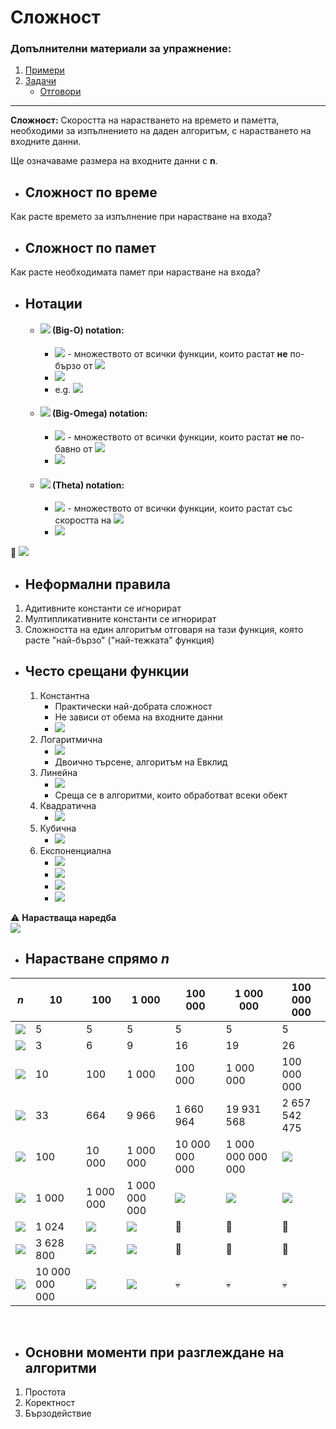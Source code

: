 # Сложност

### Допълнителни материали за упражнение:
1. [Примери](https://www.geeksforgeeks.org/practice-questions-time-complexity-analysis/)
2. [Задачи](https://chalmers.instructure.com/courses/7567/assignments/8031)
      * [Отговори](https://chalmers.instructure.com/courses/7567/pages/exercises-week-2-complexity-solutions)
---

**Сложност:** Скоростта на нарастването на времето и паметта, необходими за изпълнението на даден алгоритъм, с нарастването на входните данни.

Ще означаваме размера на входните данни с **n**.

* ## Сложност по време
Как расте времето за изпълнение при нарастване на входа?

* ## Сложност по памет
Как расте необходимата памет при нарастване на входа?

* ## Нотации
    * #### <img src="https://render.githubusercontent.com/render/math?math=\color{orangered}O"> **(Big-O) notation**:
        * <img src="https://render.githubusercontent.com/render/math?math=\color{orangered}O(f)"> - множеството от всички функции, които растат **не** по-бързо от <img src="https://render.githubusercontent.com/render/math?math=\color{orangered}f">
      * <img src="https://render.githubusercontent.com/render/math?math=\color{orangered}O(f)=\{g\ |\ g \preceq f\}">
      * e.g. <img src="https://render.githubusercontent.com/render/math?math=\color{orangered}O(n^2)=\{n^2,n,1,\log n, \ldots\}">
    * #### <img src="https://render.githubusercontent.com/render/math?math=\color{orangered}\Omega"> **(Big-Omega) notation**:
        * <img src="https://render.githubusercontent.com/render/math?math=\color{orangered}\Omega(f)"> - множеството от всички функции, които растат **не** по-бавно от <img src="https://render.githubusercontent.com/render/math?math=\color{orangered}f">
        * <img src="https://render.githubusercontent.com/render/math?math=\color{orangered}\Omega(f)=\{g\ |\ g \succeq f\}">
    * #### <img src="https://render.githubusercontent.com/render/math?math=\color{orangered}\Theta"> **(Theta) notation**:
        * <img src="https://render.githubusercontent.com/render/math?math=\color{orangered}\Theta(f)"> - множеството от всички функции, които растат със скоростта на <img src="https://render.githubusercontent.com/render/math?math=\color{orangered}f">
        * <img src="https://render.githubusercontent.com/render/math?math=\color{orangered}\Theta(f)=\{g\ |\ g \simeq f\}">

:round_pushpin:
<img src="https://render.githubusercontent.com/render/math?math=\color{orangered}\forall \! \! f\ \ \ O(f) \cap \Omega(f) = \Theta(f)">

* ## Неформални правила
1. Адитивните константи се игнорират
2. Мултипликативните константи се игнорират
3. Сложността на един алгоритъм отговаря на тази функция, която расте "най-бързо" ("най-тежката" функция)

* ## Често срещани функции
  1. Константна
        * Практически най-добрата сложност
        * Не зависи от обема на входните данни
        * <img src="https://render.githubusercontent.com/render/math?math=\color{orangered}O(1)">
  2. Логаритмична
        * <img src="https://render.githubusercontent.com/render/math?math=\color{orangered}O(\log(n))">
        * Двоично търсене, алгоритъм на Евклид
  3. Линейна
        * <img src="https://render.githubusercontent.com/render/math?math=\color{orangered}O(n)">
        * Среща се в алгоритми, които обработват всеки обект
  4. Квадратична
        * <img src="https://render.githubusercontent.com/render/math?math=\color{orangered}O(n^2)">
  5. Кубична
        * <img src="https://render.githubusercontent.com/render/math?math=\color{orangered}O(n^3)">
  6. Експоненциална
        * <img src="https://render.githubusercontent.com/render/math?math=\color{orangered}O(2^n)">
        * <img src="https://render.githubusercontent.com/render/math?math=\color{orangered}O(n!)">
        *  <img src="https://render.githubusercontent.com/render/math?math=\color{orangered}O(n^n)">
        * <img src="https://render.githubusercontent.com/render/math?math=\color{orangered}O(2^{n^2})">

:warning: **Нарастваща наредба**\
<img src="https://render.githubusercontent.com/render/math?math=\color{orangered}\log(n) \prec \sqrt{n} \prec n \prec n \log n \prec n^2 \prec n^3 \prec 2^n \prec n! \prec n^n \prec 2^{n^2}">

* ## Нарастване спрямо *n*

| *n* | 10 | 100 | 1 000 | 100 000 | 1 000 000 | 100 000 000 |
| --- | --- | --- | --- | --- | --- | --- |
| <img src="https://render.githubusercontent.com/render/math?math=\color{orangered}const = 5"> | 5 | 5 | 5 | 5 | 5 | 5 |
| <img src="https://render.githubusercontent.com/render/math?math=\color{orangered}\log(n)"> | 3 | 6 | 9 | 16 | 19 | 26 |
| <img src="https://render.githubusercontent.com/render/math?math=\color{orangered}n"> | 10 | 100 | 1 000 | 100 000 | 1 000 000 | 100 000 000 |
| <img src="https://render.githubusercontent.com/render/math?math=\color{orangered}n \log(n)"> | 33 | 664 | 9 966 | 1 660 964 | 19 931 568 | 2 657 542 475 |
| <img src="https://render.githubusercontent.com/render/math?math=\color{orangered}n^2"> | 100 | 10 000 | 1 000 000 | 10 000 000 000 | 1 000 000 000 000 | <img src="https://render.githubusercontent.com/render/math?math=\color{orangered}10^16"> |
| <img src="https://render.githubusercontent.com/render/math?math=\color{orangered}n^3">| 1 000 | 1 000 000 | 1 000 000 000 | <img src="https://render.githubusercontent.com/render/math?math=\color{orangered}10^15"> | <img src="https://render.githubusercontent.com/render/math?math=\color{orangered}10^18"> | <img src="https://render.githubusercontent.com/render/math?math=\color{orangered}10^24"> |
| <img src="https://render.githubusercontent.com/render/math?math=\color{orangered}2^n"> | 1 024 | <img src="https://render.githubusercontent.com/render/math?math=\color{orangered}10^30"> | <img src="https://render.githubusercontent.com/render/math?math=\color{orangered}10^300"> | :turtle: | :turtle: | :turtle: |
| <img src="https://render.githubusercontent.com/render/math?math=\color{orangered}\!\!n!"> | 3 628 800 | <img src="https://render.githubusercontent.com/render/math?math=\color{orangered}10^157"> | <img src="https://render.githubusercontent.com/render/math?math=\color{orangered}10^2567"> | :snail: | :snail: | :snail: |
| <img src="https://render.githubusercontent.com/render/math?math=\color{orangered}n^n"> | 10 000 000 000 | <img src="https://render.githubusercontent.com/render/math?math=\color{orangered}10^200"> | <img src="https://render.githubusercontent.com/render/math?math=\color{orangered}10^3000"> | :skull: | :skull: | :skull: |

&nbsp;
* ## Основни моменти при разглеждане на алгоритми
1. Простота
2. Коректност
3. Бързодействие
